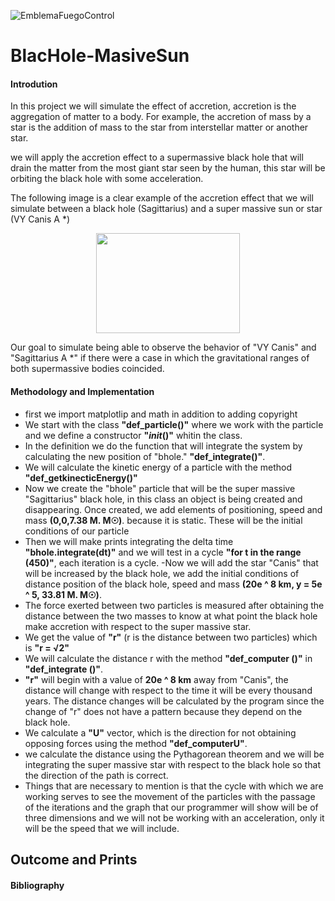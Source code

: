 ![EmblemaFuegoControl](https://user-images.githubusercontent.com/38228291/67335050-6ba2c280-f523-11e9-93c5-928435fdd118.png)
# BlacHole-MasiveSun 
#### Introdution
In this project we will simulate the effect of accretion, accretion is the aggregation of matter to a body. For example, the accretion of mass by a star is the addition of mass to the star from interstellar matter or another star.


we will apply the accretion effect to a supermassive black hole that will drain the matter from the most giant star seen by the human, this star will be orbiting the black hole with some acceleration.

The following image is a clear example of the accretion effect that we will simulate between a black hole (Sagittarius) and a super massive sun or star (VY Canis A *)

<p align="center">
  <img width="230" height="160" src="https://user-images.githubusercontent.com/38228291/67441287-901e9d80-f5fc-11e9-8597-14014d006e4a.jpg">
</p>

Our goal to simulate being able to observe the behavior of "VY Canis" and "Sagittarius A *" if there were a case in which the gravitational ranges of both supermassive bodies coincided.

#### Methodology and Implementation

- first we import matplotlip and math in addition to adding copyright
- We start with the class **"def_particle()"** where we work with the particle and we define a constructor **"_init_()"** whitin the class.
- In the definition we do the function that will integrate the system by calculating the new position of "bhole." **"def_integrate()"**.
- We will calculate the kinetic energy of a particle with the method **"def_getkinecticEnergy()"**
- Now we create the "bhole" particle that will be the super massive "Sagittarius" black hole, in this class an object is being created and disappearing. Once created, we add elements of positioning, speed and mass **(0,0,7.38 M. M☉)**. because it is static. These will be the initial conditions of our particle
- Then we will make prints integrating the delta time **"bhole.integrate(dt)"** and we will test in a cycle **"for t in the range (450)"**, each iteration is a cycle.
-Now we will add the star "Canis" that will be increased by the black hole, we add the initial conditions of distance position of the black hole, speed and mass **(20e ^ 8 km, y = 5e ^ 5, 33.81 M. M☉)**.
- The force exerted between two particles is measured after obtaining the distance between the two masses to know at what point the black hole make accretion with respect to the super massive star.
- We get the value of **"r"** (r is the distance between two particles) which is **"r = √2"**
- We will calculate the distance r with the method **"def_computer ()"** in **"def_integrate ()"**.
- **"r"** will begin with a value of **20e ^ 8 km** away from "Canis", the distance will change with respect to the time it will be every thousand years. The distance changes will be calculated by the program since the change of "r" does not have a pattern because they depend on the black hole.
- We calculate a **"U"** vector, which is the direction for not obtaining opposing forces using the method **"def_computerU"**.
- we calculate the distance using the Pythagorean theorem
and we will be integrating the super massive star with respect to the black hole so that the direction of the path is correct.
- Things that are necessary to mention is that the cycle with which we are working serves to see the movement of the particles with the passage of the iterations and the graph that our programmer will show will be of three dimensions and we will not be working with an acceleration, only it will be the speed that we will include.

## Outcome and Prints




#### Bibliography


